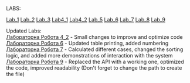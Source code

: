 LABS:

[Lab_1](https://github.com/Leeva13/Study/tree/main/Java/Lab1)
[Lab_2](https://github.com/Leeva13/Study/tree/Lab_2)
[Lab_3](https://github.com/Leeva13/Study/tree/Lab_3)
[Lab4_1](https://github.com/Leeva13/Study/tree/Lab4_1)
[Lab4_2](https://github.com/Leeva13/Study/tree/Lab4_2)
[Lab_5](https://github.com/Leeva13/Study/tree/Lab_5)
[Lab_6](https://github.com/Leeva13/Study/tree/Lab_6)
[Lab_7](https://github.com/Leeva13/Study/tree/Lab_7)
[Lab_8](https://github.com/Leeva13/Study/tree/Lab_8)
[Lab_9](https://github.com/Leeva13/Study/tree/Lab_9)

Updated Labs:                                                                        
[Лабораторна Робота 4_2](https://github.com/Leeva13/Study/tree/Lab4_2)  - Small changes to improve and optimize code                                                        
[Лабораторна Робота 6](https://github.com/Leeva13/Study/tree/Lab_6)     - Updated table printing, added numbering                                                                                          
[Лабораторна Робота 7](https://github.com/Leeva13/Study/tree/Lab_7)     - Calculated different cases, changed the sorting logic, and added more demonstrations of interaction with the system
[Лабораторна Робота 9](https://github.com/Leeva13/Study/tree/Lab_9)     - Replaced the API with a working one, optimized the code, improved readability (Don't forget to change the path to create the file)

